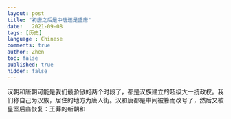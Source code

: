 ```yaml
---
layout: post
title: "初唐之后是中唐还是盛唐"
date:   2021-09-08
tags: [历史]
language : Chinese
comments: true
author: Zhen
toc: false
published: true
hidden: false
---
```

汉朝和唐朝可能是我们最骄傲的两个时段了，都是汉族建立的超级大一统政权。我们称自己为汉族，居住的地方为唐人街。汉和唐都是中间被篡而改号了，然后又被皇室后裔恢复：王莽的新朝和
<!--stackedit_data:
eyJoaXN0b3J5IjpbMTk2OTMwMjQ4MSw4MTUzNjY3NTUsLTE4OT
gwODE5ODksNTU5NTA0NDMyXX0=
-->